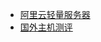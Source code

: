 - [阿里云轻量服务器](https://common-buy.aliyun.com/?commodityCode=swas&regionId=cn-hongkong)
- [国外主机测评](https://www.zhujiceping.com)